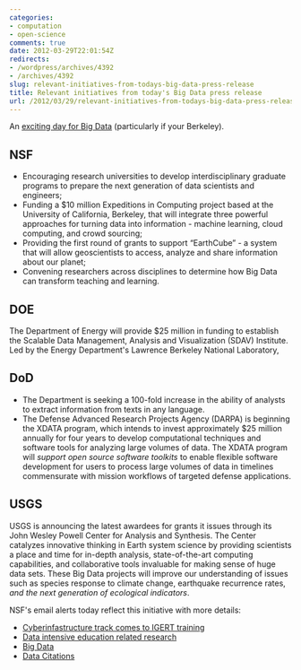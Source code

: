 ```yaml
---
categories:
- computation
- open-science
comments: true
date: 2012-03-29T22:01:54Z
redirects:
- /wordpress/archives/4392
- /archives/4392
slug: relevant-initiatives-from-todays-big-data-press-release
title: Relevant initiatives from today's Big Data press release
url: /2012/03/29/relevant-initiatives-from-todays-big-data-press-release/
---
```


An [exciting day for Big Data](http://www.whitehouse.gov/blog/2012/03/29/big-data-big-deal) (particularly if your Berkeley).



## NSF

  * Encouraging research universities to develop interdisciplinary graduate programs to prepare the next generation of data scientists and engineers;
  * Funding a $10 million Expeditions in Computing project based at the University of California, Berkeley, that will integrate three powerful approaches for turning data into information - machine learning, cloud computing, and crowd sourcing;
  * Providing the first round of grants to support “EarthCube” - a system that will allow geoscientists to access, analyze and share information about our planet;
  * Convening researchers across disciplines to determine how Big Data can transform teaching and learning.

## DOE

The Department of Energy will provide $25 million in funding to establish the Scalable Data Management, Analysis and Visualization (SDAV) Institute. Led by the Energy Department's Lawrence Berkeley National Laboratory,

## DoD

  * The Department is seeking a 100-fold increase in the ability of analysts to extract information from texts in any language.
  * The Defense Advanced Research Projects Agency (DARPA) is beginning the XDATA program, which intends to invest approximately $25 million annually for four years to develop computational techniques and software tools for analyzing large volumes of data.  The XDATA program will _support open source software toolkits_  to enable flexible software development for users to process large volumes of data in timelines commensurate with mission workflows of targeted defense applications.

## USGS

USGS is announcing the latest awardees for grants it issues through its John Wesley Powell Center for Analysis and Synthesis. The Center catalyzes innovative thinking in Earth system science by providing scientists a place and time for in-depth analysis, state-of-the-art computing capabilities, and collaborative tools invaluable for making sense of huge data sets. These Big Data projects will improve our understanding of issues such as species response to climate change, earthquake recurrence rates, _and the next generation of ecological indicators_.

NSF's email alerts today reflect this initiative with more details:

* [Cyberinfastructure track comes to IGERT training](http://www.nsf.gov/pubs/2012/nsf12059/nsf12059.jsp?WT.mc_id=USNSF_25&WT.mc_ev=click)
* [Data intensive education related research](http://www.nsf.gov/pubs/2012/nsf12060/nsf12060.jsp?WT.mc_id=USNSF_25&WT.mc_ev=click)
* [Big Data](http://www.nsf.gov/pubs/2012/nsf12499/nsf12499.htm?WT.mc_id=USNSF_179)
* [Data Citations](http://www.nsf.gov/pubs/2012/nsf12058/nsf12058.jsp?WT.mc_id=USNSF_25&WT.mc_ev=click)

